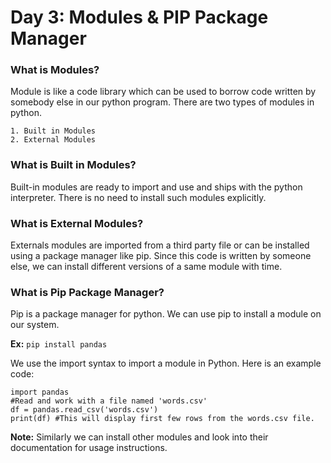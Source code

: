 # Day 3: Modules & PIP Package Manager

### What is Modules?

Module is like a code library which can be used to borrow code written by somebody else in our python program. There are two types of modules in python.

    1. Built in Modules
    2. External Modules

### What is Built in Modules? 

Built-in modules are ready to import and use and ships with the python interpreter. There is no need to install such modules explicitly.

### What is External Modules?

Externals modules are imported from a third party file or can be installed using a package manager like pip. Since this code is written by someone else, we can install different versions of a same module with time.

### What is Pip Package Manager?

Pip is a package manager for python. We can use pip to install a module on our system. 

**Ex:** ```
pip install pandas ```

We use the import syntax to import a module in Python. Here is an example code:

```
import pandas 
#Read and work with a file named 'words.csv'
df = pandas.read_csv('words.csv')
print(df) #This will display first few rows from the words.csv file. 
``` 
**Note:** Similarly we can install other modules and look into their documentation for usage instructions.